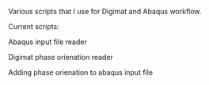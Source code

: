 Various scripts that I use for Digimat and Abaqus workflow.

Current scripts:

Abaqus input file reader

Digimat phase orienation reader

Adding phase orienation to abaqus input file
